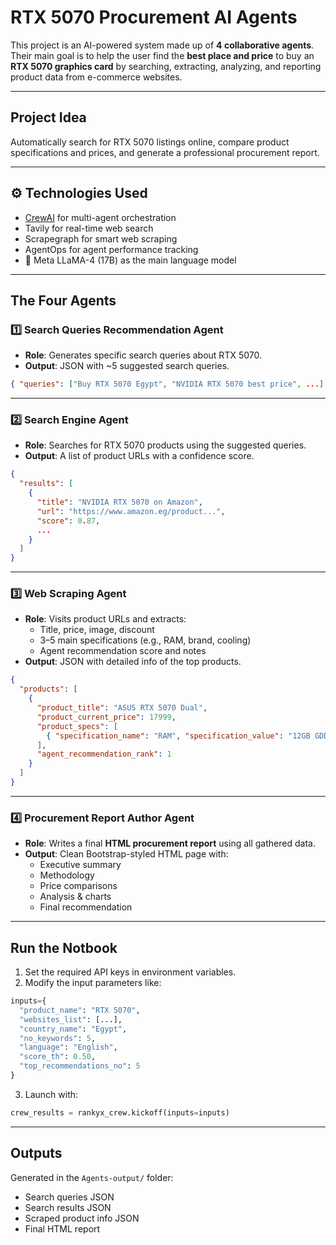 # RTX 5070 Procurement AI Agents

This project is an AI-powered system made up of **4 collaborative agents**. Their main goal is to help the user find the **best place and price** to buy an **RTX 5070 graphics card** by searching, extracting, analyzing, and reporting product data from e-commerce websites.

---

## Project Idea

Automatically search for RTX 5070 listings online, compare product specifications and prices, and generate a professional procurement report.

---

## ⚙️ Technologies Used

-  [CrewAI](https://github.com/joaomdmoura/crewai) for multi-agent orchestration
- Tavily for real-time web search
- Scrapegraph for smart web scraping
- AgentOps for agent performance tracking
- 🦙 Meta LLaMA-4 (17B) as the main language model

---

## The Four Agents

### 1️⃣ Search Queries Recommendation Agent

- **Role**: Generates specific search queries about RTX 5070.
- **Output**: JSON with ~5 suggested search queries.
```json
{ "queries": ["Buy RTX 5070 Egypt", "NVIDIA RTX 5070 best price", ...] }
```

---

### 2️⃣ Search Engine Agent

- **Role**: Searches for RTX 5070 products using the suggested queries.
- **Output**: A list of product URLs with a confidence score.
```json
{
  "results": [
    {
      "title": "NVIDIA RTX 5070 on Amazon",
      "url": "https://www.amazon.eg/product...",
      "score": 0.87,
      ...
    }
  ]
}
```

---

### 3️⃣ Web Scraping Agent

- **Role**: Visits product URLs and extracts:
  - Title, price, image, discount
  - 3–5 main specifications (e.g., RAM, brand, cooling)
  - Agent recommendation score and notes
- **Output**: JSON with detailed info of the top products.
```json
{
  "products": [
    {
      "product_title": "ASUS RTX 5070 Dual",
      "product_current_price": 17999,
      "product_specs": [
        { "specification_name": "RAM", "specification_value": "12GB GDDR6X" }
      ],
      "agent_recommendation_rank": 1
    }
  ]
}
```

---

### 4️⃣ Procurement Report Author Agent

- **Role**: Writes a final **HTML procurement report** using all gathered data.
- **Output**: Clean Bootstrap-styled HTML page with:
  - Executive summary
  - Methodology
  - Price comparisons
  - Analysis & charts
  - Final recommendation

---

## Run the Notbook 

1. Set the required API keys in environment variables.
2. Modify the input parameters like:
```python
inputs={
  "product_name": "RTX 5070",
  "websites_list": [...],
  "country_name": "Egypt",
  "no_keywords": 5,
  "language": "English",
  "score_th": 0.50,
  "top_recommendations_no": 5
}
```
3. Launch with:
```python
crew_results = rankyx_crew.kickoff(inputs=inputs)
```

---

## Outputs

Generated in the `Agents-output/` folder:
- Search queries JSON
- Search results JSON
- Scraped product info JSON
- Final HTML report
